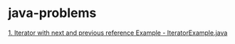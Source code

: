 # java-problems

[1. Iterator with next and previous reference Example - IteratorExample.java](https://github.com/pratsk/java-problems/blob/master/IteratorExample.java "Iterator Example")
